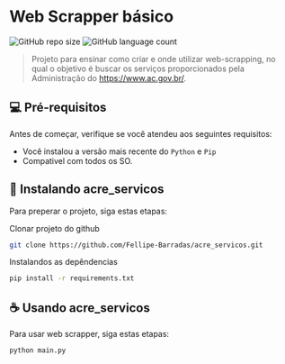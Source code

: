 # Web Scrapper básico
![GitHub repo size](https://img.shields.io/github/repo-size/Fellipe-Barradas/acre_servicos)
![GitHub language count](https://img.shields.io/github/languages/count/Fellipe-Barradas/acre_servicos)
> Projeto para ensinar como criar e onde utilizar web-scrapping, no qual o objetivo é buscar os serviços proporcionados pela Administração do https://www.ac.gov.br/.

## 💻 Pré-requisitos

Antes de começar, verifique se você atendeu aos seguintes requisitos:

- Você instalou a versão mais recente do `Python` e `Pip`
- Compativel com todos os SO.

## 🚀 Instalando acre_servicos

Para preperar o projeto, siga estas etapas:

Clonar projeto do github
``` Bash
git clone https://github.com/Fellipe-Barradas/acre_servicos.git
```
Instalandos as depêndencias
``` Bash
pip install -r requirements.txt
```
## ☕ Usando acre_servicos

Para usar web scrapper, siga estas etapas:

```
python main.py
```
